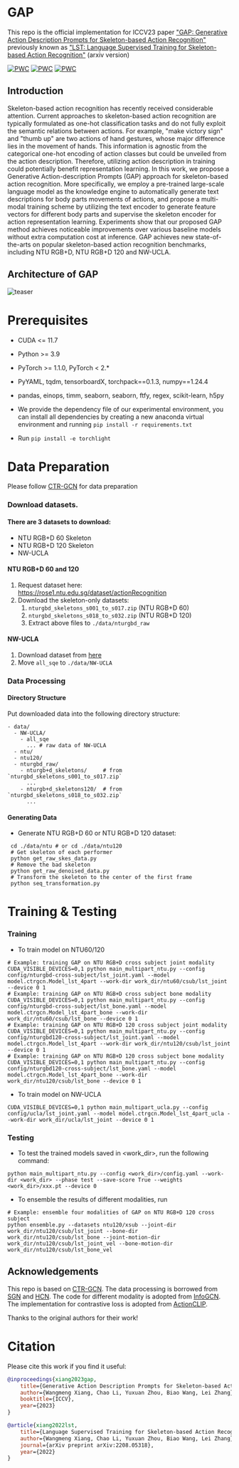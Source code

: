 # GAP
This repo is the official implementation for ICCV23 paper ["GAP: Generative Action Description Prompts for Skeleton-based Action Recognition"](https://arxiv.org/abs/2208.05318)
previously known as ["LST: Language Supervised Training for Skeleton-based Action Recognition"](https://arxiv.org/abs/2208.05318) (arxiv version)

[![PWC](https://img.shields.io/endpoint.svg?url=https://paperswithcode.com/badge/language-supervised-training-for-skeleton/skeleton-based-action-recognition-on-ntu-rgbd-1)](https://paperswithcode.com/sota/skeleton-based-action-recognition-on-ntu-rgbd-1?p=language-supervised-training-for-skeleton)
[![PWC](https://img.shields.io/endpoint.svg?url=https://paperswithcode.com/badge/language-supervised-training-for-skeleton/skeleton-based-action-recognition-on-n-ucla)](https://paperswithcode.com/sota/skeleton-based-action-recognition-on-n-ucla?p=language-supervised-training-for-skeleton)
[![PWC](https://img.shields.io/endpoint.svg?url=https://paperswithcode.com/badge/language-supervised-training-for-skeleton/skeleton-based-action-recognition-on-ntu-rgbd)](https://paperswithcode.com/sota/skeleton-based-action-recognition-on-ntu-rgbd?p=language-supervised-training-for-skeleton)

## Introduction

   Skeleton-based action recognition has recently received considerable attention. Current approaches to skeleton-based action recognition are typically formulated as one-hot classification tasks and do not fully exploit the semantic relations between actions. For example, "make victory sign" and "thumb up" are two actions of hand gestures, whose major difference lies in the movement of hands. This information is agnostic from the categorical one-hot encoding of action classes but could be unveiled from the action description. Therefore, utilizing action description in training could potentially benefit representation learning. In this work, we propose a Generative Action-description Prompts (GAP) approach for skeleton-based action recognition. More specifically, we employ a pre-trained large-scale language model as the knowledge engine to automatically generate text descriptions for body parts movements of actions, and propose a multi-modal training scheme by utilizing the text encoder to generate feature vectors for different body parts and supervise the skeleton encoder for action representation learning. Experiments show that our proposed GAP method achieves noticeable improvements over various baseline models without extra computation cost at inference. GAP achieves new state-of-the-arts on popular skeleton-based action recognition benchmarks, including NTU RGB+D, NTU RGB+D 120 and NW-UCLA.

## Architecture of GAP

![teaser](figures/teaser.png)

# Prerequisites

- CUDA <= 11.7
- Python >= 3.9
- PyTorch >= 1.1.0, PyTorch < 2.*
- PyYAML, tqdm, tensorboardX, torchpack==0.1.3, numpy==1.24.4
- pandas, einops, timm, seaborn, seaborn, ftfy, regex, scikit-learn, h5py


- We provide the dependency file of our experimental environment, you can install all dependencies by creating a new anaconda virtual environment and running `pip install -r requirements.txt `
- Run `pip install -e torchlight` 

# Data Preparation

Please follow [CTR-GCN](https://github.com/Uason-Chen/CTR-GCN) for data preparation

### Download datasets.

#### There are 3 datasets to download:

- NTU RGB+D 60 Skeleton
- NTU RGB+D 120 Skeleton
- NW-UCLA

#### NTU RGB+D 60 and 120

1. Request dataset here: https://rose1.ntu.edu.sg/dataset/actionRecognition
2. Download the skeleton-only datasets:
   1. `nturgbd_skeletons_s001_to_s017.zip` (NTU RGB+D 60)
   2. `nturgbd_skeletons_s018_to_s032.zip` (NTU RGB+D 120)
   3. Extract above files to `./data/nturgbd_raw`

#### NW-UCLA

1. Download dataset from [here](https://www.dropbox.com/s/10pcm4pksjy6mkq/all_sqe.zip?dl=0)
2. Move `all_sqe` to `./data/NW-UCLA`

### Data Processing

#### Directory Structure

Put downloaded data into the following directory structure:

```
- data/
  - NW-UCLA/
    - all_sqe
      ... # raw data of NW-UCLA
  - ntu/
  - ntu120/
  - nturgbd_raw/
    - nturgb+d_skeletons/     # from `nturgbd_skeletons_s001_to_s017.zip`
      ...
    - nturgb+d_skeletons120/  # from `nturgbd_skeletons_s018_to_s032.zip`
      ...
```

#### Generating Data

- Generate NTU RGB+D 60 or NTU RGB+D 120 dataset:

```
 cd ./data/ntu # or cd ./data/ntu120
 # Get skeleton of each performer
 python get_raw_skes_data.py
 # Remove the bad skeleton 
 python get_raw_denoised_data.py
 # Transform the skeleton to the center of the first frame
 python seq_transformation.py
```



# Training & Testing

### Training

- To train model on NTU60/120

```
# Example: training GAP on NTU RGB+D cross subject joint modality
CUDA_VISIBLE_DEVICES=0,1 python main_multipart_ntu.py --config config/nturgbd-cross-subject/lst_joint.yaml --model model.ctrgcn.Model_lst_4part --work-dir work_dir/ntu60/csub/lst_joint --device 0 1
# Example: training GAP on NTU RGB+D cross subject bone modality
CUDA_VISIBLE_DEVICES=0,1 python main_multipart_ntu.py --config config/nturgbd-cross-subject/lst_bone.yaml --model model.ctrgcn.Model_lst_4part_bone --work-dir work_dir/ntu60/csub/lst_bone --device 0 1
# Example: training GAP on NTU RGB+D 120 cross subject joint modality
CUDA_VISIBLE_DEVICES=0,1 python main_multipart_ntu.py --config config/nturgbd120-cross-subject/lst_joint.yaml --model model.ctrgcn.Model_lst_4part --work-dir work_dir/ntu120/csub/lst_joint --device 0 1
# Example: training GAP on NTU RGB+D 120 cross subject bone modality
CUDA_VISIBLE_DEVICES=0,1 python main_multipart_ntu.py --config config/nturgbd120-cross-subject/lst_bone.yaml --model model.ctrgcn.Model_lst_4part_bone --work-dir work_dir/ntu120/csub/lst_bone --device 0 1
```


- To train model on NW-UCLA

```
CUDA_VISIBLE_DEVICES=0,1 python main_multipart_ucla.py --config config/ucla/lst_joint.yaml --model model.ctrgcn.Model_lst_4part_ucla --work-dir work_dir/ucla/lst_joint --device 0 1
```


### Testing

- To test the trained models saved in <work_dir>, run the following command:

```
python main_multipart_ntu.py --config <work_dir>/config.yaml --work-dir <work_dir> --phase test --save-score True --weights <work_dir>/xxx.pt --device 0
```

- To ensemble the results of different modalities, run 
```
# Example: ensemble four modalities of GAP on NTU RGB+D 120 cross subject
python ensemble.py --datasets ntu120/xsub --joint-dir work_dir/ntu120/csub/lst_joint --bone-dir work_dir/ntu120/csub/lst_bone --joint-motion-dir work_dir/ntu120/csub/lst_joint_vel --bone-motion-dir work_dir/ntu120/csub/lst_bone_vel
```

## Acknowledgements

This repo is based on [CTR-GCN](https://github.com/Uason-Chen/CTR-GCN). The data processing is borrowed from [SGN](https://github.com/microsoft/SGN) and [HCN](https://github.com/huguyuehuhu/HCN-pytorch). The code for different modality is adopted from [InfoGCN](https://github.com/stnoah1/infogcn). The implementation for contrastive loss is adopted from [ActionCLIP](https://github.com/sallymmx/ActionCLIP).

Thanks to the original authors for their work!

# Citation

Please cite this work if you find it useful:
```BibTex
@inproceedings{xiang2023gap,
    title={Generative Action Description Prompts for Skeleton-based Action Recognition},
    author={Wangmeng Xiang, Chao Li, Yuxuan Zhou, Biao Wang, Lei Zhang},
    booktitle={ICCV},
    year={2023}
}

@article{xiang2022lst,
    title={Language Supervised Training for Skeleton-based Action Recognition},
    author={Wangmeng Xiang, Chao Li, Yuxuan Zhou, Biao Wang, Lei Zhang},
    journal={arXiv preprint arXiv:2208.05318},
    year={2022}
}
```
